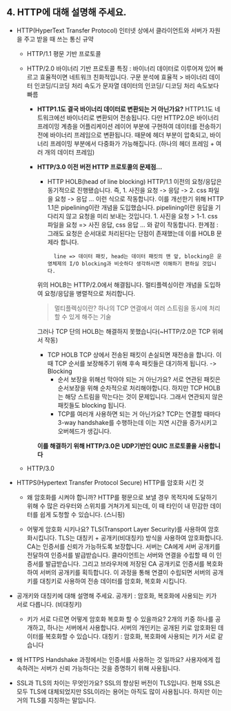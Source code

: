 ## 4. HTTP에 대해 설명해 주세요.
- HTTP(HyperText Transfer Protocol)
	인터넷 상에서 클라이언트와 서버가 자원을 주고 받을 때 쓰는 통신 규약
	- HTTP/1.1
		평문 기반 프로토콜
	- HTTP/2.0
		바이너리 기반 프로토콜
		특징 : 
		바이너리 데이터로 이루어져 있어 빠르고 효율적이면 네트워크 친화적입니다. 
		구문 분석에 효율적 > 바이너리 데이터 인코딩/디코딩 처리 속도가 문자열 데이터의 인코딩/ 디코딩 처리 속도보다 빠름
		
		- **HTTP1.1도 결국 바이너리 데이터로 변환되는 거 아닌가요?**
			HTTP1.1도 네트워크에선 바이너리로 변환되어 전송됩니다. 다만 HTTP2.0은 바이너리 프레이밍 계층을 어플리케이션 레이어 부분에 구현하여 데이터를 전송하기 전에 바이너리 프레임으로 변환됩니다. 때문에 헤더 부분이 압축되고, 바이너리 프레이밍 부분에서 다중화가 가능해집니다. (하나의 헤더 프레임 + 여러 개의 데이터 프레임)

      - __HTTP/3.0 이전 버전 HTTP 프로토콜의 문제점...__
        - HTTP HOLB(head of line blocking)
            HTTP/1.1 이전의 요청/응답은 동기적으로 진행됐습니다. 즉,  1. 사진을 요청 -> 응답 -> 2. css 파일을 요청 -> 응답 ... 이런 식으로 작동합니다.
            이를 개선한기 위해 HTTP 1.1은 pipelining이란 개념을 도입했습니다. pipelining이란 응답을 기다리지 않고 요청을 미리 보내는 것입니다. 1. 사진을 요청 > 1-1. css 파일을 요청 => 사진 응답, css 응답 ... 와 같이 작동합니다.
            한계점 :
            그래도 요청은 순서대로 처리된다는 단점이 존재했는데 이를 HOLB 문제라 합니다.

                line => 데이터 패킷, head는 데이터 패킷의 맨 앞, blocking은 운영체제의 I/O blocking과 비슷하다 생각하시면 이해하기 편하실 것입니다.
        위의 HOLB는 HTTP/2.0에서 해결됩니다. 멀티플렉싱이란 개념을 도입하여 요청/응답을 병렬적으로 처리합니다.
        > 멀티플렉싱이란? 하나의 TCP 연결에서 여러 스트림을 동시에 처리할 수 있게 해주는 기술

        그러나 TCP 단의 HOLB는 해결하지 못했습니다(~HTTP/2.0은 TCP 위에서 작동)  
        - TCP HOLB
            TCP 상에서 전송된 패킷이 손실되면 재전송을 합니다. 이 때 TCP 순서를 보장해주기 위해 후속 패킷들은 대기하게 됩니다. -> Blocking
          - 순서 보장을 위해선 막아야 되는 거 아닌가요?
            서로 연관된 패킷은 순서보장을 위해 순차적으로 처리해야합니다. 하지만 TCP HOLB는 해당 스트림을 막는다는 것이 문제입니다. 그래서 연관되지 않은 패킷들도 blocking 됩니다.
          -  TCP를 여러개 사용하면 되는 거 아닌가요?
            TCP는 연결할 때마다 3-way handshake를 수행하는데 이는 지연 시간을 증가시키고 오버헤드가 생깁니다.
        
        __이를 해결하기 위해 HTTP/3.0은 UDP기반인 QUIC 프로토콜을 사용합니다__
	- HTTP/3.0
        

- HTTPS(Hypertext Transfer Protocol Secure)
	HTTP를 암호화 시킨 것
	- 왜 암호화를 시켜야 합니까?
		HTTP를 평문으로 보낼 경우 목적지에 도달하기 위해 수 많은 라우터와 스위치를 거쳐가게 되는데, 이 때 타인이 내 민감한 데이터를 쉽게 도청할 수 있습니다. (스니핑) 
		
	- 어떻게 암호화 시키나요?
		TLS(Transport Layer Security)를 사용하여 암호화시킵니다. TLS는 대칭키 + 공개키(비대칭키) 방식을 사용하여 암호화합니다. 
		CA는 인증서를 신뢰가 가능하도록 보장합니다.
		서버는 CA에게 서버 공개키를 전달하여 인증서를 발급받습니다. 클라이언트는 서버와 연결을 수립할 때 이 인증서를 발급받습니다.  그리고 브라우저에 저장된 CA 공개키로 인증서를 복호화하여 서버의 공개키를 획득합니다. 
		이 과정을 통해 연결이 수립되면 서버의 공개키를 대칭키로 사용하여 전송 데이터를 암호화,  복호화 시킵니다.
		
- 공개키와 대칭키에 대해 설명해 주세요.
	공개키 : 암호화, 복호화에 사용되는 키가 서로 다릅니다. (비대칭키)
	- 키가 서로 다르면 어떻게 암호화 복호화 할 수 있을까요?
		2개의 키중 하나를 공개하고, 하나는 서버에서 사용합니다. 서버의 개인키는 공개된 키로 암호화된 데이터를 복호화할 수 있습니다.
	대칭키 : 암호화, 복호화에 사용되는 키가 서로 같습니다
	
- 왜 HTTPS Handshake 과정에서는 인증서를 사용하는 것 일까요?
	사용자에게 접속하려는 서버가 신뢰 가능하다는 것을 증명하기 위해 사용됩니다.
- SSL과 TLS의 차이는 무엇인가요?
	SSL의 향상된 버전이 TLS입니다. 현재 SSL은 모두 TLS에 대체되었지만 SSL이라는 용어는 아직도 많이 사용됩니다. 하지만 이는 거의 TLS를 지칭하는 말입니다.